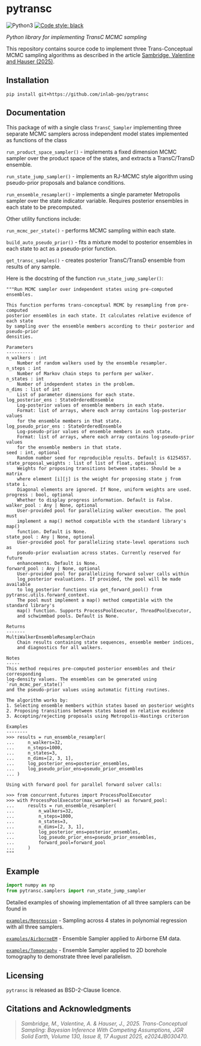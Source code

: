 # pytransc

![Python3](https://img.shields.io/badge/python-3.x-brightgreen.svg)
<a href="https://github.com/psf/black"><img alt="Code style: black" src="https://img.shields.io/badge/code%20style-black-000000.svg"></a>

_Python library for implementing TransC MCMC sampling_


This repository contains source code to implement three Trans-Conceptual MCMC sampling algorithms as described in the article 
[Sambridge, Valentine and Hauser (2025)](https://agupubs.onlinelibrary.wiley.com/doi/10.1029/2024JB030470).


## Installation

```
pip install git+https://github.com/inlab-geo/pytransc
```
## Documentation

This package of with a single class `TransC_Sampler` implementing three separate MCMC samplers across independent model states implemented as functions of the class

`run_product_space_sampler()` - implements a fixed dimension MCMC sampler over the product space of the states, and extracts a TransC/TransD ensemble. 

`run_state_jump_sampler()` - implements an RJ-MCMC style algorithm using pseudo-prior proposals and balance conditions. 

`run_ensemble_resampler()` - implements a single parameter Metropolis sampler over the state indicator variable. Requires posterior ensembles in each state to be precomputed.

Other utility functions include:

`run_mcmc_per_state()` - performs MCMC sampling within each state.

`build_auto_pseudo_prior()` - fits a mixture model to posterior ensembles in each state to act as a pseudo-prior function.

`get_transc_samples()` - creates posterior TransC/TransD ensemble from results of any sample.

Here is the docstring of the function `run_state_jump_sampler()`:

    """Run MCMC sampler over independent states using pre-computed ensembles.

    This function performs trans-conceptual MCMC by resampling from pre-computed
    posterior ensembles in each state. It calculates relative evidence of each state
    by sampling over the ensemble members according to their posterior and pseudo-prior
    densities.

    Parameters
    ----------
    n_walkers : int
        Number of random walkers used by the ensemble resampler.
    n_steps : int
        Number of Markov chain steps to perform per walker.
    n_states : int
        Number of independent states in the problem.
    n_dims : list of int
        List of parameter dimensions for each state.
    log_posterior_ens : StateOrderedEnsemble
        Log-posterior values of ensemble members in each state.
        Format: list of arrays, where each array contains log-posterior values
        for the ensemble members in that state.
    log_pseudo_prior_ens : StateOrderedEnsemble
        Log-pseudo-prior values of ensemble members in each state.
        Format: list of arrays, where each array contains log-pseudo-prior values
        for the ensemble members in that state.
    seed : int, optional
        Random number seed for reproducible results. Default is 61254557.
    state_proposal_weights : list of list of float, optional
        Weights for proposing transitions between states. Should be a matrix
        where element [i][j] is the weight for proposing state j from state i.
        Diagonal elements are ignored. If None, uniform weights are used.
    progress : bool, optional
        Whether to display progress information. Default is False.
    walker_pool : Any | None, optional
        User-provided pool for parallelizing walker execution. The pool must
        implement a map() method compatible with the standard library's map()
        function. Default is None.
    state_pool : Any | None, optional
        User-provided pool for parallelizing state-level operations such as
        pseudo-prior evaluation across states. Currently reserved for future
        enhancements. Default is None.
    forward_pool : Any | None, optional
        User-provided pool for parallelizing forward solver calls within
        log_posterior evaluations. If provided, the pool will be made available
        to log_posterior functions via get_forward_pool() from pytransc.utils.forward_context.
        The pool must implement a map() method compatible with the standard library's 
        map() function. Supports ProcessPoolExecutor, ThreadPoolExecutor, 
        and schwimmbad pools. Default is None.

    Returns
    -------
    MultiWalkerEnsembleResamplerChain
        Chain results containing state sequences, ensemble member indices,
        and diagnostics for all walkers.

    Notes
    -----
    This method requires pre-computed posterior ensembles and their corresponding
    log-density values. The ensembles can be generated using `run_mcmc_per_state()`
    and the pseudo-prior values using automatic fitting routines.

    The algorithm works by:
    1. Selecting ensemble members within states based on posterior weights
    2. Proposing transitions between states based on relative evidence
    3. Accepting/rejecting proposals using Metropolis-Hastings criterion

    Examples
    --------
    >>> results = run_ensemble_resampler(
    ...     n_walkers=32,
    ...     n_steps=1000,
    ...     n_states=3,
    ...     n_dims=[2, 3, 1],
    ...     log_posterior_ens=posterior_ensembles,
    ...     log_pseudo_prior_ens=pseudo_prior_ensembles
    ... )

    Using with forward pool for parallel forward solver calls:

    >>> from concurrent.futures import ProcessPoolExecutor
    >>> with ProcessPoolExecutor(max_workers=4) as forward_pool:
    ...     results = run_ensemble_resampler(
    ...         n_walkers=32,
    ...         n_steps=1000,
    ...         n_states=3,
    ...         n_dims=[2, 3, 1],
    ...         log_posterior_ens=posterior_ensembles,
    ...         log_pseudo_prior_ens=pseudo_prior_ensembles,
    ...         forward_pool=forward_pool
    ...     )
    """

## Example

```python
import numpy as np
from pytransc.samplers import run_state_jump_sampler
```
Detailed examples of showing implementation of all three samplers can be found in

[`examples/Regression`](./examples/Regression/) - Sampling across 4 states in polynomial regression with all three samplers.

[`examples/AirborneEM`](./examples/AirborneEM) - Ensemble Sampler applied to Airborne EM data.

[`examples/Tomography`](./examples/Tomography) - Ensemble Sampler applied to 2D borehole tomography to demonstrate three level parallelism.

## Licensing
`pytransc` is released as BSD-2-Clause licence.

## Citations and Acknowledgments

> *Sambridge, M., Valentine, A. & Hauser, J., 2025. Trans-Conceptual Sampling: Bayesian Inference With Competing Assumptions, JGR Solid Earth, Volume 130, Issue 8, 17 August 2025, e2024JB030470.*








